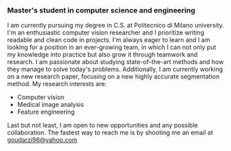### Master's student in computer science and engineering

I am currently pursuing my degree in C.S. at Politecnico di Milano university. I'm an enthusiastic computer vision researcher and I prioritize writing readable and clean code in projects. I'm always eager to learn and I am looking for a position in an ever-growing team, in which I can not only put my knowledge into practice but also grow it through teamwork and research.
I am passionate about studying state-of-the-art methods and how they manage to solve today's problems. Additionally, I am currently working on a new research paper, focusing on a new highly accurate segmentation method. My research interests are:

- Computer vision
- Medical image analysis
- Feature engineering

Last but not least, I am open to new opportunities and any possible collaboration.
The fastest way to reach me is by shooting me an email at goudarzi98@yahoo.com

<!--
**milad-goudarzi/milad-goudarzi** is a ✨ _special_ ✨ repository because its `README.md` (this file) appears on your GitHub profile.

Here are some ideas to get you started:

- 🔭 I’m currently working on ...
- 🌱 I’m currently learning ...
- 👯 I’m looking to collaborate on ...
- 🤔 I’m looking for help with ...
- 💬 Ask me about ...
- 📫 How to reach me: ...
- 😄 Pronouns: ...
- ⚡ Fun fact: ...
-->
